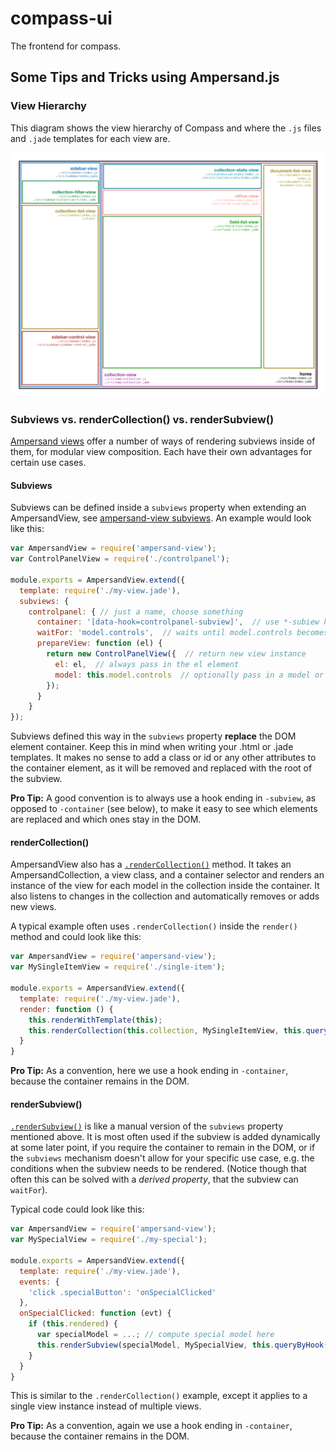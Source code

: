 # compass-ui

The frontend for compass.

## Some Tips and Tricks using Ampersand.js

### View Hierarchy

This diagram shows the view hierarchy of Compass and where the `.js` files and `.jade` templates for each view are.

![](./docs/view_hierarchy.png)

### Subviews vs. renderCollection() vs. renderSubview()

[Ampersand views](http://ampersandjs.com/docs#ampersand-view) offer a number of ways of rendering subviews inside of them, for modular view composition. Each have their own advantages for certain use cases.

#### Subviews

Subviews can be defined inside a `subviews` property when extending an AmpersandView, see [ampersand-view subviews](http://ampersandjs.com/docs#ampersand-view-subviews). An example would look like this:

```js
var AmpersandView = require('ampersand-view');
var ControlPanelView = require('./controlpanel');

module.exports = AmpersandView.extend({
  template: require('./my-view.jade'),
  subviews: {
    controlpanel: { // just a name, choose something
      container: '[data-hook=controlpanel-subview]',  // use *-subiew hook
      waitFor: 'model.controls',  // waits until model.controls becomes true-thy
      prepareView: function (el) {
        return new ControlPanelView({  // return new view instance
          el: el,  // always pass in the el element
          model: this.model.controls  // optionally pass in a model or collection
        });
      }
    }
});
```

Subviews defined this way in the `subviews` property **replace** the DOM element container. Keep this in mind when writing your .html or .jade templates. It makes no sense to add a class or id or any other attributes to the container element, as it will be removed and replaced with the root of the subview.

**Pro Tip:** A good convention is to always use a hook ending in `-subview`, as opposed to `-container` (see below), to make it easy to see which elements are replaced and which ones stay in the DOM.

#### renderCollection()

AmpersandView also has a [`.renderCollection()`](http://ampersandjs.com/docs#ampersand-view-rendercollection) method. It takes an AmpersandCollection, a view class, and a container selector and renders an instance of the view for each model in the collection inside the container. It also listens to changes in the collection and automatically removes or adds new views.

A typical example often uses `.renderCollection()` inside the `render()` method and could look like this:

```js
var AmpersandView = require('ampersand-view');
var MySingleItemView = require('./single-item');

module.exports = AmpersandView.extend({
  template: require('./my-view.jade'),
  render: function () {
    this.renderWithTemplate(this);
    this.renderCollection(this.collection, MySingleItemView, this.queryByHook('items-container'));
  }
}
```

**Pro Tip:** As a convention, here we use a hook ending in `-container`, because the container remains in the DOM.


#### renderSubview()

[`.renderSubview()`](http://ampersandjs.com/docs#ampersand-view-rendersubview) is like a manual version of the `subviews` property mentioned above. It is most often used if the subview is added dynamically at some later point, if you require the container to remain in the DOM, or if the `subviews` mechanism doesn't allow for your specific use case, e.g. the conditions when the subview needs to be rendered.  (Notice though that often this can be solved with a _derived property_, that the subview can `waitFor`).

Typical code could look like this:

```js
var AmpersandView = require('ampersand-view');
var MySpecialView = require('./my-special');

module.exports = AmpersandView.extend({
  template: require('./my-view.jade'),
  events: {
    'click .specialButton': 'onSpecialClicked'
  },
  onSpecialClicked: function (evt) {
    if (this.rendered) {
      var specialModel = ...; // compute special model here
      this.renderSubview(specialModel, MySpecialView, this.queryByHook('special-container'));
    }
  }
}
```

This is similar to the `.renderCollection()` example, except it applies to a single view instance instead of multiple views.

**Pro Tip:** As a convention, again we use a hook ending in `-container`, because the container remains in the DOM.
